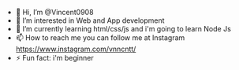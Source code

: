 - 👋 Hi, I’m @Vincent0908 
- 👀 I’m interested in Web and App development
- 🌱 I’m currently learning html/css/js and i'm going to learn Node Js
- 📫 How to reach me you can follow me at Instagram https://www.instagram.com/vnncntt/
- ⚡ Fun fact: i'm beginner

<!---
Vincent0908/Vincent0908 is a ✨ special ✨ repository because its `README.md` (this file) appears on your GitHub profile.
You can click the Preview link to take a look at your changes.
--->

